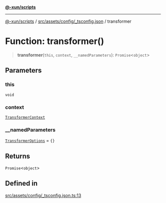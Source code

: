 [**@-xun/scripts**](../../../../../README.md)

***

[@-xun/scripts](../../../../../README.md) / [src/assets/config/\_tsconfig.json](../README.md) / transformer

# Function: transformer()

> **transformer**(`this`, `context`, `__namedParameters`): `Promise`\<`object`\>

## Parameters

### this

`void`

### context

[`TransformerContext`](../../../type-aliases/TransformerContext.md)

### \_\_namedParameters

[`TransformerOptions`](../../../type-aliases/TransformerOptions.md) = `{}`

## Returns

`Promise`\<`object`\>

## Defined in

[src/assets/config/\_tsconfig.json.ts:13](https://github.com/Xunnamius/xscripts/blob/2521de366121a50ffeca631b4ec62db9c60657e5/src/assets/config/_tsconfig.json.ts#L13)
